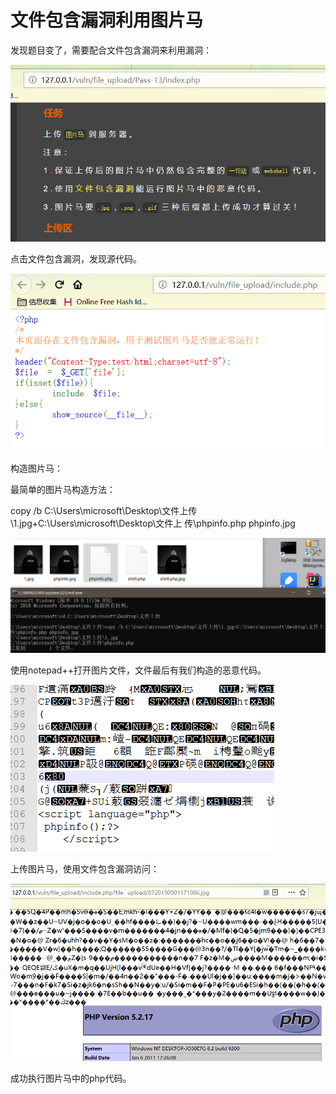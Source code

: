 # 文件包含漏洞利用图片马



发现题目变了，需要配合文件包含漏洞来利用漏洞：

![](https://raw.githubusercontent.com/h1iba1/h1iba1.github.io/refs/heads/master/_posts/CTF/ctf/文件上传漏洞/upload_labs靶场/images/A89F116A505F4BB4BA3F17B0A594C7EBclipboard.png)



点击文件包含漏洞，发现源代码。

![](https://raw.githubusercontent.com/h1iba1/h1iba1.github.io/refs/heads/master/_posts/CTF/ctf/文件上传漏洞/upload_labs靶场/images/7D8BC7262BAD4663BBDD6D5E8C051398clipboard.png)

构造图片马：

最简单的图片马构造方法：

copy /b C:\Users\microsoft\Desktop\文件上传\1.jpg+C:\Users\microsoft\Desktop\文件上 传\phpinfo.php phpinfo.jpg

![](https://raw.githubusercontent.com/h1iba1/h1iba1.github.io/refs/heads/master/_posts/CTF/ctf/文件上传漏洞/upload_labs靶场/images/638EAA74B2DB42F1BF35B721278BE0B9clipboard.png)

使用notepad++打开图片文件，文件最后有我们构造的恶意代码。

![](https://raw.githubusercontent.com/h1iba1/h1iba1.github.io/refs/heads/master/_posts/CTF/ctf/文件上传漏洞/upload_labs靶场/images/0A02EC17CF58410499A0BBBAC3057E84clipboard.png)



上传图片马，使用文件包含漏洞访问：

![](https://raw.githubusercontent.com/h1iba1/h1iba1.github.io/refs/heads/master/_posts/CTF/ctf/文件上传漏洞/upload_labs靶场/images/B4E80B6E7D9F485DAB01F1136846E5C7clipboard.png)

成功执行图片马中的php代码。

